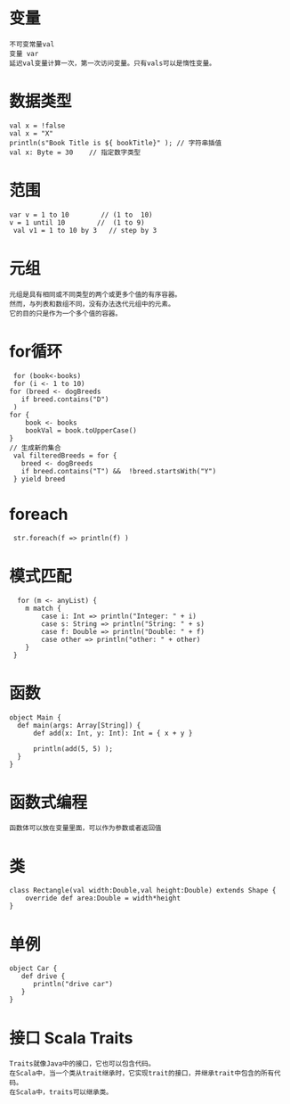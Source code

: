 # 变量

	不可变常量val
	变量 var
	延迟val变量计算一次，第一次访问变量。只有vals可以是惰性变量。


# 数据类型

	val x = !false 
	val x = "X" 
	println(s"Book Title is ${ bookTitle}" ); // 字符串插值
	val x: Byte = 30 	// 指定数字类型


# 范围

	var v = 1 to 10        // (1 to  10) 
    v = 1 until 10        //  (1 to 9) 
     val v1 = 1 to 10 by 3   // step by 3

# 元组

	元组是具有相同或不同类型的两个或更多个值的有序容器。
	然而，与列表和数组不同，没有办法迭代元组中的元素。
	它的目的只是作为一个多个值的容器。

# for循环

	 for (book<-books)
	 for (i <- 1 to 10) 
	for (breed <- dogBreeds 
       if breed.contains("D") 
     )
	for {
        book <- books
        bookVal = book.toUpperCase()
    }
	// 生成新的集合
	 val filteredBreeds = for { 
       breed <- dogBreeds 
       if breed.contains("T") &&  !breed.startsWith("Y") 
     } yield breed

# foreach

	 str.foreach(f => println(f) )


# 模式匹配

	  for (m <- anyList) {
        m match {
            case i: Int => println("Integer: " + i)
            case s: String => println("String: " + s)
            case f: Double => println("Double: " + f)
            case other => println("other: " + other)
        }
     } 

# 函数

	object Main {
	  def main(args: Array[String]) {
	      def add(x: Int, y: Int): Int = { x + y } 
	      
	      println(add(5, 5) );
	  }
	}

# 函数式编程

	
	函数体可以放在变量里面，可以作为参数或者返回值


# 类

	class Rectangle(val width:Double,val height:Double) extends Shape {
   		override def area:Double = width*height
	}


# 单例

	object Car {
	   def drive {
	      println("drive car")
	   }
	}


# 接口	Scala Traits

	Traits就像Java中的接口，它也可以包含代码。
	在Scala中，当一个类从trait继承时，它实现trait的接口，并继承trait中包含的所有代码。
	在Scala中，traits可以继承类。

